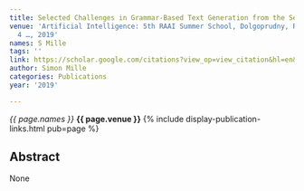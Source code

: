 ```yaml
---
title: Selected Challenges in Grammar-Based Text Generation from the Semantic Web
venue: 'Artificial Intelligence: 5th RAAI Summer School, Dolgoprudny, Russia, July
  4 …, 2019'
names: S Mille
tags: ''
link: https://scholar.google.com/citations?view_op=view_citation&hl=en&user=hg8-G68AAAAJ&pagesize=100&sortby=pubdate&citation_for_view=hg8-G68AAAAJ:iH-uZ7U-co4C
author: Simon Mille
categories: Publications
year: '2019'

---
```


*{{ page.names }}*
**{{ page.venue }}**
{% include display-publication-links.html pub=page %}
## Abstract

None